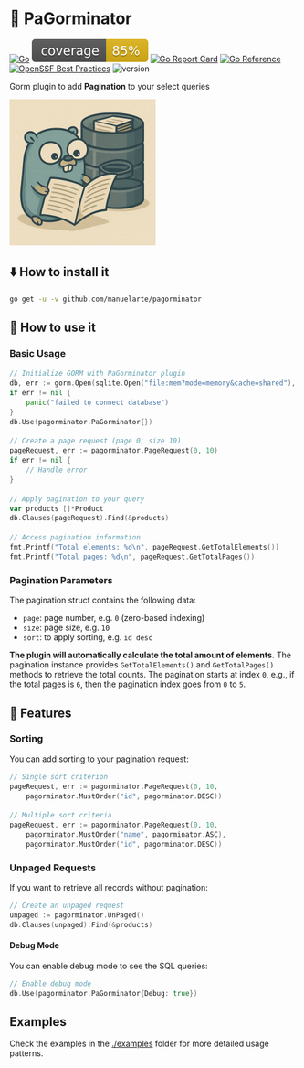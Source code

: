 # 📃 PaGorminator

[![Go](https://github.com/manuelarte/pagorminator/actions/workflows/go.yml/badge.svg)](https://github.com/manuelarte/pagorminator/actions/workflows/go.yml)
![coverage](https://raw.githubusercontent.com/manuelarte/pagorminator/badges/.badges/main/coverage.svg)
[![Go Report Card](https://goreportcard.com/badge/github.com/manuelarte/pagorminator)](https://goreportcard.com/report/github.com/manuelarte/pagorminator)
[![Go Reference](https://pkg.go.dev/badge/github.com/manuelarte/pagorminator.svg)](https://pkg.go.dev/github.com/manuelarte/pagorminator)
[![OpenSSF Best Practices](https://www.bestpractices.dev/projects/10813/badge)](https://www.bestpractices.dev/projects/10813)
![version](https://img.shields.io/github/v/release/manuelarte/pagorminator)

Gorm plugin to add **Pagination** to your select queries

<img src="pagorminator_logo.png" alt="logo" width="256" height="256"/>

## ⬇️ How to install it

```bash
go get -u -v github.com/manuelarte/pagorminator
```

## 🎯 How to use it

### Basic Usage

```go
// Initialize GORM with PaGorminator plugin
db, err := gorm.Open(sqlite.Open("file:mem?mode=memory&cache=shared"), &gorm.Config{})
if err != nil {
    panic("failed to connect database")
}
db.Use(pagorminator.PaGorminator{})

// Create a page request (page 0, size 10)
pageRequest, err := pagorminator.PageRequest(0, 10)
if err != nil {
    // Handle error
}

// Apply pagination to your query
var products []*Product
db.Clauses(pageRequest).Find(&products)

// Access pagination information
fmt.Printf("Total elements: %d\n", pageRequest.GetTotalElements())
fmt.Printf("Total pages: %d\n", pageRequest.GetTotalPages())
```

### Pagination Parameters

The pagination struct contains the following data:

+ `page`: page number, e.g. `0` (zero-based indexing)
+ `size`: page size, e.g. `10`
+ `sort`: to apply sorting, e.g. `id desc`

**The plugin will automatically calculate the total amount of elements**.
The pagination instance provides `GetTotalElements()` and `GetTotalPages()` methods to retrieve the total counts.
The pagination starts at index `0`, e.g., if the total pages is `6`, then the pagination index goes from `0` to `5`.

## 🚀 Features

### Sorting

You can add sorting to your pagination request:

```go
// Single sort criterion
pageRequest, err := pagorminator.PageRequest(0, 10, 
    pagorminator.MustOrder("id", pagorminator.DESC))

// Multiple sort criteria
pageRequest, err := pagorminator.PageRequest(0, 10, 
    pagorminator.MustOrder("name", pagorminator.ASC),
    pagorminator.MustOrder("id", pagorminator.DESC))
```

### Unpaged Requests

If you want to retrieve all records without pagination:

```go
// Create an unpaged request
unpaged := pagorminator.UnPaged()
db.Clauses(unpaged).Find(&products)
```

#### Debug Mode

You can enable debug mode to see the SQL queries:

```go
// Enable debug mode
db.Use(pagorminator.PaGorminator{Debug: true})
```

## Examples

Check the examples in the [./examples](./examples) folder for more detailed usage patterns.
